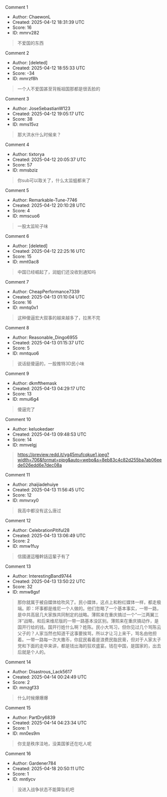 Comment 1

- Author: ChaewonL
- Created: 2025-04-12 18:31:39 UTC
- Score: 16
- ID: mmrv282

> 不爱国的东西

Comment 2

- Author: [deleted]
- Created: 2025-04-12 18:55:33 UTC
- Score: -34
- ID: mmrzf8h

> 一个人不爱国甚至背叛祖国那都是很丢脸的

Comment 3

- Author: JoseSebastianW123
- Created: 2025-04-12 19:05:17 UTC
- Score: 38
- ID: mms15vz

> 那大洪水什么时候来？

Comment 4

- Author: tixtorya
- Created: 2025-04-12 20:05:37 UTC
- Score: 57
- ID: mmsbziz

> 你sub可以取关了，什么太监蛆都来了

Comment 5

- Author: Remarkable-Tune-7746
- Created: 2025-04-12 20:10:28 UTC
- Score: 4
- ID: mmscuo6

> 一股太监轮子味

Comment 6

- Author: [deleted]
- Created: 2025-04-12 22:25:16 UTC
- Score: 15
- ID: mmt0ac8

> 中国已经崛起了，润蛆们还没收到通知吗

Comment 7

- Author: CheapPerformance7339
- Created: 2025-04-13 01:10:04 UTC
- Score: 16
- ID: mmtq0x1

> 这种傻逼宏大叙事的越来越多了，拉黑不完

Comment 8

- Author: Reasonable_Dingo6955
- Created: 2025-04-13 01:15:37 UTC
- Score: 5
- ID: mmtquo6

> 说话挺傻逼的，一股推特3D民小味

Comment 9

- Author: dkmfthemask
- Created: 2025-04-13 04:29:17 UTC
- Score: 13
- ID: mmui6g4

> 傻逼完了

Comment 10

- Author: keluokedaer
- Created: 2025-04-13 09:48:53 UTC
- Score: 14
- ID: mmvelgj

> https://preview.redd.it/yg45mufcqkue1.jpeg?width=706&format=pjpg&auto=webp&s=8eb83c4c82d255ba7ab06eede026edd6e7dec08a

Comment 11

- Author: zhaijiadehuiye
- Created: 2025-04-13 11:56:45 UTC
- Score: 12
- ID: mmvrxy0

> 我高中都没有这么唐过

Comment 12

- Author: CelebrationPitiful28
- Created: 2025-04-13 13:06:49 UTC
- Score: 2
- ID: mmw1fuy

> 信國運這種幹話這輩子有了

Comment 13

- Author: InterestingBand9744
- Created: 2025-04-13 13:50:22 UTC
- Score: 32
- ID: mmw8gsf

> 那你就属于被自媒体给吹风了。民小媒体，这点上和粉红媒体一样，都走极端。即：坏事都是维尼一个人做的。他们忽略了一个基本事实，一带一路，是中共高层几大家族共同制定的战略。薄熙来在重庆搞过一个“一江两翼三洋”战略，和后来维尼版的一带一路基本没区别。薄熙来在重庆搞动作，是国开行给的钱。国开行姓什么啊？姓陈。民小大骂习，但你见过几个骂陈云父子的？人家当然也知道干这事要挨骂，所以才让习上来干，骂名由他担着。一带一路每一次大撒币，你屁民看着是浪费民脂民膏，但对于人家太子党和下面的走卒来讲，都是钱出海的狂欢盛宴。钱在中国，是国家的，出去后就是个人的。

Comment 14

- Author: Disastrous_Lack5617
- Created: 2025-04-14 00:24:49 UTC
- Score: 2
- ID: mmzgf33

> 什么时候爆爆爆

Comment 15

- Author: PartDry6839
- Created: 2025-04-14 04:23:34 UTC
- Score: 1
- ID: mn0es9m

> 你支是秩序洼地，没美国爹还在吃人呢

Comment 16

- Author: Gardener784
- Created: 2025-04-18 20:50:11 UTC
- Score: 1
- ID: mntlycv

> 没进入战争状态不能算坠机吧
